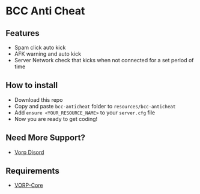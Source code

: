 # BCC Anti Cheat
>

## Features
- Spam click auto kick
- AFK warning and auto kick
- Server Network check that kicks when not connected for a set period of time

## How to install
* Download this repo
* Copy and paste `bcc-anticheat` folder to `resources/bcc-anticheat`
* Add `ensure <YOUR_RESOURCE_NAME>` to your `server.cfg` file
* Now you are ready to get coding!

## Need More Support? 
- [Vorp Disord](https://discord.gg/DHGVAbCj7N)

## Requirements
- [VORP-Core](https://github.com/VORPCORE/VORP-Core/releases)
